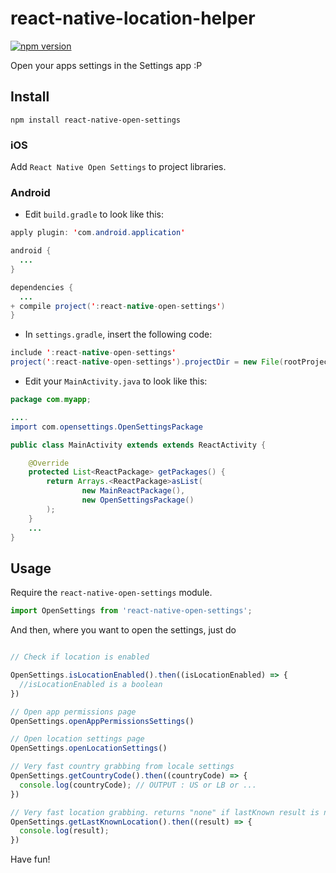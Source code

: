 # react-native-location-helper

[![npm
version](https://badge.fury.io/js/react-native-open-settings@2x.png)](http://badge.fury.io/js/react-native-open-settings)

Open your apps settings in the Settings app :P

## Install
```
npm install react-native-open-settings
```

### iOS
Add `React Native Open Settings` to project libraries.

### Android

- Edit `build.gradle` to look like this:
```java
apply plugin: 'com.android.application'

android {
  ...
}

dependencies {
  ...
+ compile project(':react-native-open-settings')
}
```

- In `settings.gradle`, insert the following code:
```java
include ':react-native-open-settings'
project(':react-native-open-settings').projectDir = new File(rootProject.projectDir, '../node_modules/react-native-open-settings/android')
```

- Edit your `MainActivity.java` to look like this:
```java
package com.myapp;

....
import com.opensettings.OpenSettingsPackage

public class MainActivity extends extends ReactActivity {

    @Override
    protected List<ReactPackage> getPackages() {
        return Arrays.<ReactPackage>asList(
                new MainReactPackage(),
                new OpenSettingsPackage()
        );
    }
    ...
}
```

## Usage

Require the `react-native-open-settings` module.

```javascript
import OpenSettings from 'react-native-open-settings';
```

And then, where you want to open the settings, just do
```javascript

// Check if location is enabled

OpenSettings.isLocationEnabled().then((isLocationEnabled) => {
  //isLocationEnabled is a boolean
})

// Open app permissions page 
OpenSettings.openAppPermissionsSettings()

// Open location settings page 
OpenSettings.openLocationSettings()

// Very fast country grabbing from locale settings
OpenSettings.getCountryCode().then((countryCode) => { 
  console.log(countryCode); // OUTPUT : US or LB or ...
})

// Very fast location grabbing. returns "none" if lastKnown result is null
OpenSettings.getLastKnownLocation().then((result) => { 
  console.log(result); 
})

```

Have fun!
